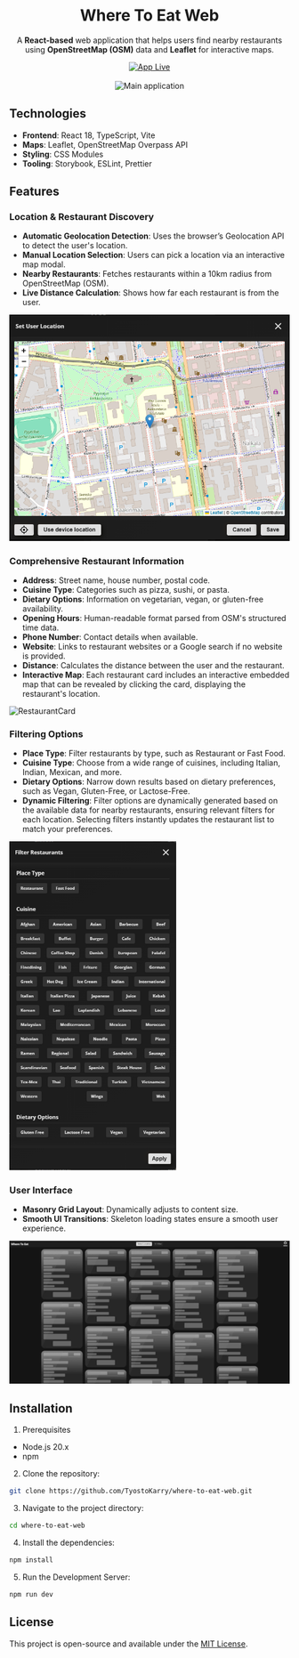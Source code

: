 <h1 align="center"> Where To Eat Web </h1>

<p align="center">A <strong>React-based</strong> web application that helps users find nearby restaurants using <strong>OpenStreetMap (OSM)</strong> data and <strong>Leaflet</strong> for interactive maps.</p>

<div align="center">
  <a href="https://tyostokarry.github.io/where-to-eat-web/">
    <img src="https://img.shields.io/badge/APP LIVE-Visit Site-4e9af1?style=for-the-badge" alt="App Live" />
  </a>
</div>

</br>

<div align="center">
  <img src="./readme-images/full-application.gif" alt="Main application" />
</div>

## Technologies

- **Frontend**: React 18, TypeScript, Vite
- **Maps**: Leaflet, OpenStreetMap Overpass API
- **Styling**: CSS Modules
- **Tooling**: Storybook, ESLint, Prettier

## Features

### **Location & Restaurant Discovery**

- **Automatic Geolocation Detection**: Uses the browser’s Geolocation API to detect the user's location.
- **Manual Location Selection**: Users can pick a location via an interactive map modal.
- **Nearby Restaurants**: Fetches restaurants within a 10km radius from OpenStreetMap (OSM).
- **Live Distance Calculation**: Shows how far each restaurant is from the user.

<div align="center">
  <img src="./readme-images/user-location-map-modal.png" alt="UserLocationMapModal" />
</div>

### **Comprehensive Restaurant Information**

- **Address**: Street name, house number, postal code.
- **Cuisine Type**: Categories such as pizza, sushi, or pasta.
- **Dietary Options**: Information on vegetarian, vegan, or gluten-free availability.
- **Opening Hours**: Human-readable format parsed from OSM's structured time data.
- **Phone Number**: Contact details when available.
- **Website**: Links to restaurant websites or a Google search if no website is provided.
- **Distance**: Calculates the distance between the user and the restaurant.
- **Interactive Map**: Each restaurant card includes an interactive embedded map that can be revealed by clicking the card, displaying the restaurant's location.

<div align="left">
  <img src="./readme-images/restaurant-card.gif" alt="RestaurantCard" width="300" />
</div>

### **Filtering Options**

- **Place Type**: Filter restaurants by type, such as Restaurant or Fast Food.
- **Cuisine Type**: Choose from a wide range of cuisines, including Italian, Indian, Mexican, and more.
- **Dietary Options**: Narrow down results based on dietary preferences, such as Vegan, Gluten-Free, or Lactose-Free.
- **Dynamic Filtering**: Filter options are dynamically generated based on the available data for nearby restaurants, ensuring relevant filters for each location. Selecting filters instantly updates the restaurant list to match your preferences.

<div align="left">
  <img src="./readme-images/filter-modal.png" alt="FilterModal" width="300" />
</div>

### **User Interface**

- **Masonry Grid Layout**: Dynamically adjusts to content size.
- **Smooth UI Transitions**: Skeleton loading states ensure a smooth user experience.

<div align="center">
  <img src="./readme-images/skeleton-loader.gif" alt="Main application loading" />
</div>

## Installation

1. Prerequisites

- Node.js 20.x
- npm

2. Clone the repository:

```bash
git clone https://github.com/TyostoKarry/where-to-eat-web.git
```

3. Navigate to the project directory:

```bash
cd where-to-eat-web
```

4. Install the dependencies:

```bash
npm install
```

5. Run the Development Server:

```bash
npm run dev
```

## License

This project is open-source and available under the [MIT License](./LICENSE).
